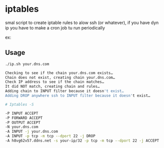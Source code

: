 # iptables

smal script to create iptable rules to alow ssh (or whatever), if you have dyn ip you have to make a cron job tu run periodically

ex:

## Usage

```bash
./ip.sh your.dns.com

Checking to see if the chain your.dns.com exists…
Chain does not exist, creating chain your.dns.com…
Check IP address to see if the chain matches…
It did NOT match, creating chain and rules…
Adding chain to INPUT filter because it doesn't exist…
Adding DROP anywhere ssh to INPUT filter because it doesn't exist…

# Iptables -S

-P INPUT ACCEPT
-P FORWARD ACCEPT
-P OUTPUT ACCEPT
-N your.dns.com
-A INPUT -j your.dns.com
-A INPUT -p tcp -m tcp --dport 22 -j DROP
-A h8vg62v57.ddns.net -s your-ip/32 -p tcp -m tcp --dport 22 -j ACCEPT
